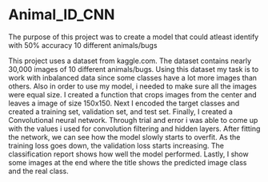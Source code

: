 # Animal_ID_CNN
The purpose of this project was to create a model that could atleast identify with 50% accuracy 10 different animals/bugs

This project uses a dataset from kaggle.com. The dataset contains nearly 30,000 images of 10 different animals/bugs. Using this dataset my task is to work with inbalanced data since some classes have a lot more images than others. Also in order to use my model, i needed to make sure all the images were equal size. I created a function that crops images from the center and leaves a image of size 150x150. 
Next I encoded the target classes and created a training set, validation set, and test set.
Finally, I created a Convolutional neural network. Through trial and error i was able to come up with the values i used for convolution filtering and hidden layers.
After fitting the network, we can see how the model slowly starts to overfit. As the training loss goes down, the validation loss starts increasing. The classification report shows how well the model performed.
Lastly, I show some images at the end where the title shows the predicted image class and the real class.
